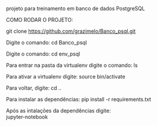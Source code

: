 projeto para treinamento em banco de dados PostgreSQL

COMO RODAR O PROJETO: 

git clone https://github.com/grazimelo/Banco_psql.git

Digite o comando: 
cd Banco_psql

Digite o comando: 
cd env_psql

Para entrar na pasta da virtualenv digite o comando: 
ls 

Para ativar a virtualenv  digite: 
source bin/activate 

Para voltar, digite: 
cd ..

Para instalar as dependências:
pip install -r requirements.txt 

Após as intalações da dependências digite:  
jupyter-notebook

